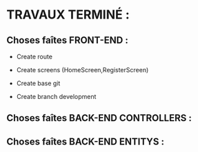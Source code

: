 # TRAVAUX TERMINÉ :

## Choses faîtes FRONT-END :
* Create route

* Create screens 
    (HomeScreen,RegisterScreen)

* Create base git

* Create branch development

## Choses faîtes BACK-END CONTROLLERS :
<!-- ADDING FINISHED CONTROLLERS WITH METHODS -->

## Choses faîtes BACK-END ENTITYS :
<!-- ADDING FINISHED ENTITYS WITH CRUD -->
